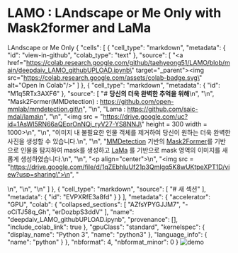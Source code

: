 # LAMO : LAndscape or Me Only with Mask2former and LaMa
LAndscape or Me Only
{
  "cells": [
    {
      "cell_type": "markdown",
      "metadata": {
        "id": "view-in-github",
        "colab_type": "text"
      },
      "source": [
        "<a href=\"https://colab.research.google.com/github/taehyeong51/LAMO/blob/main/deepdaiv_LAMO_githubUPLOAD.ipynb\" target=\"_parent\"><img src=\"https://colab.research.google.com/assets/colab-badge.svg\" alt=\"Open In Colab\"/></a>"
      ]
    },
    {
      "cell_type": "markdown",
      "metadata": {
        "id": "M1q5RTx3AXF6"
      },
      "source": [
        "# **당신의 더욱 완벽한 추억을 위해**\n",
        "\n",
        "Mask2Former(MMDetection) : https://github.com/open-mmlab/mmdetection.git\n",
        "\n",
        "Lama : https://github.com/saic-mdal/lama\n",
        "\n",
        "<img src = \"https://drive.google.com/uc?id=1AsWI5RN66aQEprOnNQj_ryV27-YS8NNJ\" height = 300 width = 1000>\n",
        "\n",
        "이미지 내 불필요한 인물 객체를 제거하여 당신이 원하는 더욱 완벽한 사진을 생성할 수 있습니다.\n",
        "\n",
        "[MMDetection](https://github.com/open-mmlab/mmdetection.git) 기반의 [Mask2Former](https://github.com/open-mmlab/mmdetection/tree/master/configs/mask2former)를 기반으로 인물을 탐지하여 mask를 생성하고 [LaMa](https://github.com/saic-mdal/lama) 를 기반으로 mask 영역의 이미지를 새롭게 생성하였습니다.\n",
        "\n",
        "<p align=\"center\">\n",
        "<img src = \"https://drive.google.com/file/d/1qZEbhIuUf21p3QmIgq5K8wUKtpeXPT1D/view?usp=sharing\">\n",
        "</p>\n",
        "\n",
        "\n"
      ]
    },
    {
      "cell_type": "markdown",
      "source": [
        "# 새 섹션"
      ],
      "metadata": {
        "id": "EVPXRfE3a8fd"
      }
    }
  ],
  "metadata": {
    "accelerator": "GPU",
    "colab": {
      "collapsed_sections": [
        "AZfsYPYGJJM7",
        "-oCiTJ58q_Gh",
        "erDozbpS3ddV"
      ],
      "name": "deepdaiv_LAMO_githubUPLOAD.ipynb",
      "provenance": [],
      "include_colab_link": true
    },
    "gpuClass": "standard",
    "kernelspec": {
      "display_name": "Python 3",
      "name": "python3"
    },
    "language_info": {
      "name": "python"
    }
  },
  "nbformat": 4,
  "nbformat_minor": 0
}
![demo](https://user-images.githubusercontent.com/107748183/177677586-3e2aacd7-b39b-43a8-86ae-11da0096707d.gif)

